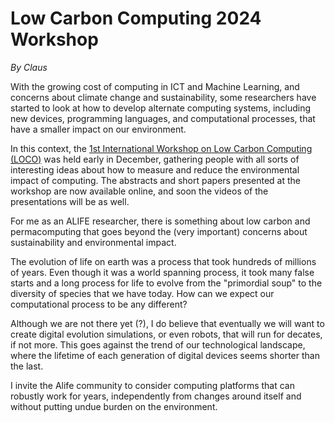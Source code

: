 # Low Carbon Computing 2024 Workshop
*By Claus*

With the growing cost of computing in ICT and Machine Learning, and concerns about climate change and sustainability, some researchers have started to look at how to develop alternate computing systems, including new devices, programming languages, and computational processes, that have a smaller impact on our environment.

In this context, the [1st International Workshop on Low Carbon Computing (LOCO)](https://www.sicsa.ac.uk/loco/loco2024/) was held early in December, gathering people with all sorts of interesting ideas about how to measure and reduce the environmental impact of computing. The abstracts and short papers presented at the workshop are now available online, and soon the videos of the presentations will be as well.

For me as an ALIFE researcher, there is something about low carbon and permacomputing that goes beyond the (very important) concerns about sustainability and environmental impact.

The evolution of life on earth was a process that took hundreds of millions of years. Even though it was a world spanning process, it took many false starts and a long process for life to evolve from the "primordial soup" to the diversity of species that we have today. How can we expect our computational process to be any different?

Although we are not there yet (?), I do believe that eventually we will want to create digital evolution simulations, or even robots, that will run for decates, if not more. This goes against the trend of our technological landscape, where the lifetime of each generation of digital devices seems shorter than the last. 

I invite the Alife community to consider computing platforms that can robustly work for years, independently from changes around itself and without putting undue burden on the environment. 